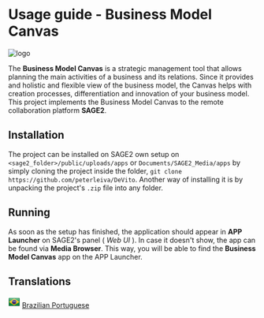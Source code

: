 # Usage guide - Business Model Canvas

![logo](https://github.com/peterleiva/DeVito/blob/develop/bmc.png)

The **Business Model Canvas** is a strategic management tool that allows planning the main activities of a business and its relations. Since it provides and holistic and flexible view of the business model, the Canvas helps with creation processes, differentiation and innovation of your business model. This project implements the Business Model Canvas to the remote collaboration platform **SAGE2**.

## Installation

The project can be installed on SAGE2 own setup on `<sage2_folder>/public/uploads/apps` or `Documents/SAGE2_Media/apps` by simply cloning the project inside the folder,  `git clone https://github.com/peterleiva/DeVito`. Another way of installing it is by unpacking the project's `.zip` file into any folder.

## Running

As soon as the setup has finished, the application should appear in **APP Launcher** on SAGE2's panel ( *Web UI* ). In case it doesn't show, the app can be found via **Media Browser**. This way, you will be able to find the **Business Model Canvas** app on the APP Launcher.

## Translations

  ![br](https://raw.githubusercontent.com/gosquared/flags/master/flags/flags/shiny/24/Brazil.png) [Brazilian Portuguese](https://github.com/peterleiva/README_pt-br.md)
